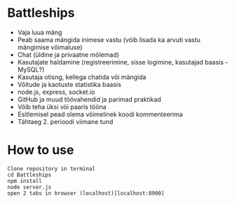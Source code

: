 # Battleships

* Vaja luua mäng
* Peab saama mängida inimese vastu (võib lisada ka arvuti vastu mängimise võimaluse)
* Chat (üldine ja privaatne mõlemad)
* Kasutajate haldamine (registreerimine, sisse logimine, kasutajad baasis - MySQL?)
* Kasutaja otisng, kellega chatida või mängida
* Võitude ja kaotuste statistika baasis
* node.js, express, socket.io
* GitHub ja muud töövahendid ja parimad praktikad
* Võib teha üksi või paaris tööna
* Esitlemisel pead olema võimelinek koodi kommenteerima
* Tähtaeg 2. perioodi viimane tund


# How to use

```
Clone repository in terminal
cd Battleships
npm install
node server.js
open 2 tabs in browser (localhost)[localhost:8900]
```
